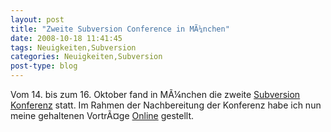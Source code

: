 ```yaml
---
layout: post
title: "Zweite Subversion Conference in MÃ¼nchen"
date: 2008-10-18 11:41:45
tags: Neuigkeiten,Subversion
categories: Neuigkeiten,Subversion
post-type: blog
---
```

Vom 14. bis zum 16. Oktober fand in MÃ¼nchen die zweite <a href="http://www.subconf.de">Subversion Konferenz</a> statt. Im Rahmen der Nachbereitung der Konferenz habe ich nun meine gehaltenen VortrÃ¤ge <a href="http://www.soebes.de/public/lectures.de.html">Online</a> gestellt.